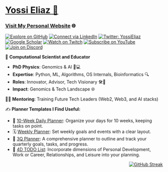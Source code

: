 # [Yossi Eliaz 🌟](https://github.com/zozo123)

### [Visit My Personal Website](https://yossieliaz.netlify.app/) 🌐

[![Explore on GitHub](https://img.shields.io/badge/-Explore%20on%20GitHub-181717?style=flat&logo=github&logoColor=white)](https://github.com/zozo123) 
[![Connect via LinkedIn](https://img.shields.io/badge/-Connect%20on%20LinkedIn-0077B5?style=flat&logo=linkedin&logoColor=white)](https://www.linkedin.com/in/yossi-eliaz)
[![Twitter: YossiEliaz](https://img.shields.io/twitter/follow/YossiEliaz?style=social)](https://twitter.com/YossiEliaz)
[![Google Scholar](https://img.shields.io/badge/Google%20Scholar-4285F4?style=flat&logo=google&logoColor=white)](https://scholar.google.com/citations?user=NL1ZyOgAAAAJ&hl=en)
[![Watch on Twitch](https://img.shields.io/twitch/status/messingup123?style=social)](https://twitch.tv/messingup123)
[![Subscribe on YouTube](https://img.shields.io/youtube/channel/subscribers/UCkm7FnFBfaKUNKQBLF7TDOQ?style=social)](https://youtube.com/channel/UCkm7FnFBfaKUNKQBLF7TDOQ)
[![Join on Discord](https://img.shields.io/badge/Discord-zozo123-5865F2?style=flat&logo=discord&logoColor=white)](https://discord.gg/nTMV3ymjwH)

🚀 **Computational Scientist and Educator**

- **PhD Physics**: Genomics & AI 🧬💻
- **Expertise**: Python, ML, Algorithms, OS Internals, Bioinformatics 🔍
- **Roles**: Innovator, Advisor, Tech Visionary 🛠️🧠
- **Impact**: Genomics & Tech Landscape 🌐

👨‍🏫 **Mentoring**: Training Future Tech Leaders (Web2, Web3, and AI stacks)

✍️ **Planner Templates I Find Useful:**
- 📅 [10-Week Daily Planner](https://drive.google.com/file/d/1YEM3lrmuoIExAOsH6ys8d07lsIMGpUhY/view?usp=drive_link): Organize your days for 10 weeks, keeping tasks on point.
- 🗓️ [Weekly Planner](https://drive.google.com/file/d/1wbC2p3pvxCm4HDWSmY27Zm1AdpXRrufT/view?usp=drive_link): Set weekly goals and events with a clear layout.
- 📘 [3Q Planner](https://drive.google.com/file/d/17J5xEN3MGUZTKGpFQpfe_d44JKEkZplI/view?usp=drive_link): A comprehensive planner to outline and track your quarterly goals, tasks, and progress.
- 📝 [4D TODO List](https://drive.google.com/file/d/104GAcuFoFXtbVUK1JUHsZSSJ-IbQHwuN/view?usp=drive_link): Incorporate dimensions of Personal Development, Work or Career, Relationships, and Leisure into your planning.

<div align="right">
  <a href="https://git.io/streak-stats">
    <img src="https://github-readme-streak-stats.herokuapp.com?user=zozo123&mode=weekly&card_width=400&card_height=150" alt="GitHub Streak" />
  </a>
</div>